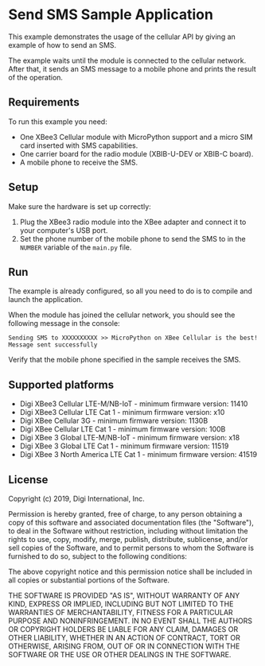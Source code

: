 Send SMS Sample Application
===========================

This example demonstrates the usage of the cellular API by giving an example of
how to send an SMS.

The example waits until the module is connected to the cellular network. After
that, it sends an SMS message to a mobile phone and prints the result of the
operation.

Requirements
------------

To run this example you need:

* One XBee3 Cellular module with MicroPython support and a micro SIM card
  inserted with SMS capabilities.
* One carrier board for the radio module (XBIB-U-DEV or XBIB-C board).
* A mobile phone to receive the SMS.

Setup
-----

Make sure the hardware is set up correctly:

1. Plug the XBee3 radio module into the XBee adapter and connect it to your
   computer's USB port.
2. Set the phone number of the mobile phone to send the SMS to in the `NUMBER`
   variable of the `main.py` file.

Run
---

The example is already configured, so all you need to do is to compile and
launch the application.

When the module has joined the cellular network, you should see the following
message in the console:

    Sending SMS to XXXXXXXXXX >> MicroPython on XBee Cellular is the best!
    Message sent successfully

Verify that the mobile phone specified in the sample receives the SMS.

Supported platforms
-------------------

* Digi XBee3 Cellular LTE-M/NB-IoT - minimum firmware version: 11410
* Digi XBee3 Cellular LTE Cat 1 - minimum firmware version: x10
* Digi XBee Cellular 3G - minimum firmware version: 1130B
* Digi XBee Cellular LTE Cat 1 - minimum firmware version: 100B
* Digi XBee 3 Global LTE-M/NB-IoT - minimum firmware version: x18
* Digi XBee 3 Global LTE Cat 1 - minimum firmware version: 11519
* Digi XBee 3 North America LTE Cat 1 - minimum firmware version: 41519

License
-------

Copyright (c) 2019, Digi International, Inc.

Permission is hereby granted, free of charge, to any person obtaining a copy
of this software and associated documentation files (the "Software"), to deal
in the Software without restriction, including without limitation the rights
to use, copy, modify, merge, publish, distribute, sublicense, and/or sell
copies of the Software, and to permit persons to whom the Software is
furnished to do so, subject to the following conditions:

The above copyright notice and this permission notice shall be included in all
copies or substantial portions of the Software.

THE SOFTWARE IS PROVIDED "AS IS", WITHOUT WARRANTY OF ANY KIND, EXPRESS OR
IMPLIED, INCLUDING BUT NOT LIMITED TO THE WARRANTIES OF MERCHANTABILITY,
FITNESS FOR A PARTICULAR PURPOSE AND NONINFRINGEMENT. IN NO EVENT SHALL THE
AUTHORS OR COPYRIGHT HOLDERS BE LIABLE FOR ANY CLAIM, DAMAGES OR OTHER
LIABILITY, WHETHER IN AN ACTION OF CONTRACT, TORT OR OTHERWISE, ARISING FROM,
OUT OF OR IN CONNECTION WITH THE SOFTWARE OR THE USE OR OTHER DEALINGS IN THE
SOFTWARE.
